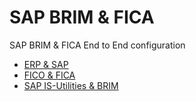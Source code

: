 # SAP BRIM & FICA
SAP BRIM &amp; FICA End to End configuration

- [ERP & SAP](ERP_&_SAP.md)
- [FICO & FICA](FICO_&_FICA.md)
- [SAP IS-Utilities & BRIM](SAP_ISU_&_BRIM.md)

